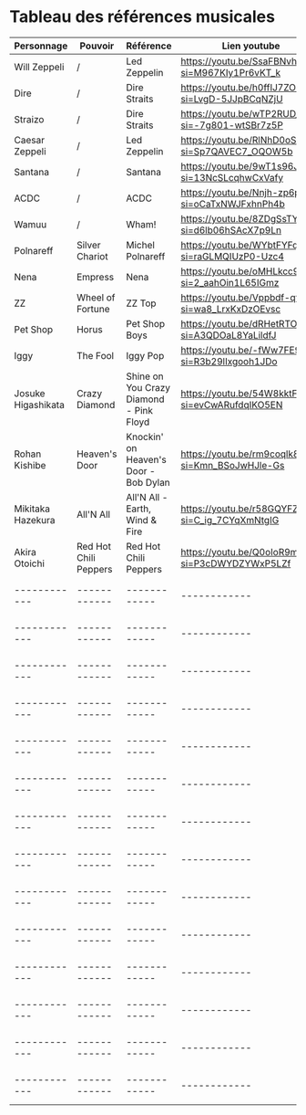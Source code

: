 # Tableau des références musicales

| Personnage    | Pouvoir   | Référence  | Lien youtube  | Partie |
|------------|------------|------------|------------|------------|
| Will Zeppeli  | /  | Led Zeppelin  | https://youtu.be/SsaFBNvhceA?si=M967KIy1Pr6vKT_k | partie 1  |                             
|  Dire  |  /  |  Dire Straits  | https://youtu.be/h0ffIJ7ZO4U?si=LvgD-5JJpBCqNZjU | partie 1 |
|  Straizo  |  /  |  Dire Straits  | https://youtu.be/wTP2RUD_cL0?si=-7g801-wtSBr7z5P | partie 1 |
|  Caesar Zeppeli |  /  |  Led Zeppelin  | https://youtu.be/RlNhD0oS5pk?si=Sp7QAVEC7_OQOW5b |partie 2|
|  Santana  |  /  |  Santana  | https://youtu.be/9wT1s96JIb0?si=13NcSLcqhwCxVafy | partie 2 |
|  ACDC  |  /  |  ACDC  | https://youtu.be/Nnjh-zp6pP4?si=oCaTxNWJFxhnPh4b | partie 2 |
|  Wamuu  |  /  |  Wham!  | https://youtu.be/8ZDgSsTYlew?si=d6lb06hSAcX7p9Ln | partie 2 |
|  Polnareff  |  Silver Chariot  |  Michel Polnareff  | https://youtu.be/WYbtFYFqn0E?si=raGLMQIUzP0-Uzc4 | partie 3 |
|  Nena  |  Empress  |  Nena  | https://youtu.be/oMHLkcc9I9c?si=2_aahOin1L65IGmz | partie 3|
|  ZZ  |  Wheel of Fortune  |  ZZ Top  | https://youtu.be/Vppbdf-qtGU?si=wa8_LrxKxDzOEvsc | partie 3 |
|  Pet Shop  |  Horus  |  Pet Shop Boys  | https://youtu.be/dRHetRTOD1Q?si=A3QDOaL8YaLildfJ | partie 3 |
|  Iggy  |  The Fool  |  Iggy Pop  | https://youtu.be/-fWw7FE9tTo?si=R3b29lIxgooh1JDo | partie 3 |
|  Josuke Higashikata  |  Crazy Diamond  |  Shine on You Crazy Diamond - Pink Floyd  | https://youtu.be/54W8kktFE_o?si=evCwARufdqIKO5EN | partie 4 |
|  Rohan Kishibe  |  Heaven's Door  |  Knockin' on Heaven's Door - Bob Dylan  | https://youtu.be/rm9coqlk8fY?si=Kmn_BSoJwHJle-Gs | partie 4 | ~~le meilleur~~
|  Mikitaka Hazekura  |  All'N All  |  All'N All - Earth, Wind & Fire  | https://youtu.be/r58GQYFZeLE?si=C_ig_7CYqXmNtgIG | partie 4 |
|  Akira Otoichi  |  Red Hot Chili Peppers  |  Red Hot Chili Peppers  | https://youtu.be/Q0oIoR9mLwc?si=P3cDWYDZYWxP5LZf | partie 4 |
|------------|------------|------------|------------|------------|
|------------|------------|------------|------------|------------|
|------------|------------|------------|------------|------------|
|------------|------------|------------|------------|------------|
|------------|------------|------------|------------|------------|
|------------|------------|------------|------------|------------|
|------------|------------|------------|------------|------------|
|------------|------------|------------|------------|------------|
|------------|------------|------------|------------|------------|
|------------|------------|------------|------------|------------|
|------------|------------|------------|------------|------------|
|------------|------------|------------|------------|------------|
|------------|------------|------------|------------|------------|
|------------|------------|------------|------------|------------|
